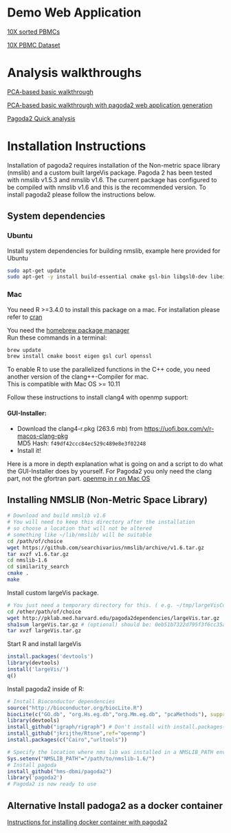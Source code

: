 # Demo Web Application

[10X sorted PBMCs](https://tinyurl.com/pagoda2demo)

[10X PBMC Dataset](http://pklab.med.harvard.edu/nikolas/pagoda2/frontend/current/pagodaURL/index.html?fileURL=http://pklab.med.harvard.edu/nikolas/pagoda2/staticDemo/10xPBMC.bin)

# Analysis walkthroughs
[PCA-based basic walkthrough](http://pklab.med.harvard.edu/peterk/p2/walkthrough.nb.html)

[PCA-based basic walkthrough with pagoda2 web application generation](vignettes/pagoda2.Rmd)

[Pagoda2 Quick analysis](vignettes/p2.walkthrough.quick.Rmd)

# Installation Instructions

Installation of pagoda2 requires installation of the Non-metric space library (nmslib) and a custom built largeVis package. Pagoda 2 has been tested with nmslib v1.5.3 and nmslib v1.6. The current package has configured to be compiled with nmslib v1.6 and this is the recommended version. To install pagoda2 please follow the instructions below.

## System dependencies

### Ubuntu
Install system dependencies for building nmslib, example here provided for Ubuntu
```sh
sudo apt-get update
sudo apt-get -y install build-essential cmake gsl-bin libgsl0-dev libeigen3-dev libboost-all-dev libssl-dev libcurl4-openssl-dev libssl-dev libcairo2-dev libxt-dev libgtk2.0-dev libcairo2-dev xvfb xauth xfonts-base
```

### Mac 
You need R >=3.4.0 to install this package on a mac. 
For installation please refer to [cran](https://cran.r-project.org/)  

You need the [homebrew package manager](https://brew.sh/)  
Run these commands in a terminal:

```sh
brew update
brew install cmake boost eigen gsl curl openssl
```
To enable R to use the parallelized functions in the C++ code, you need another version of the clang++-Compiler for mac.   
This is compatible with Mac OS >= 10.11 

Follow these instructions to install clang4 with openmp support:
#### GUI-Installer:
- Download the clang4-r.pkg (263.6 mb) from https://uofi.box.com/v/r-macos-clang-pkg  
MD5 Hash: `f49df42ccc84ec529c489e8e3f02248`
- Install it!

Here is a more in depth explanation what is going on and a script to do what the GUI-Installer does by yourself. For Pagoda2 you only need the clang part, not the gfortran part. [openmp in r on Mac OS](http://thecoatlessprofessor.com/programming/openmp-in-r-on-os-x/#after-3-4-0)

## Installing NMSLIB (Non-Metric Space Library)

```sh
# Download and build nmslib v1.6
# You will need to keep this directory after the installation
# so choose a location that will not be altered
# something like ~/lib/nmslib/ will be suitable
cd /path/of/choice
wget https://github.com/searchivarius/nmslib/archive/v1.6.tar.gz
tar xvzf v1.6.tar.gz
cd nmslib-1.6
cd similarity_search
cmake .
make
```

Install custom largeVis package.
```sh
# You just need a temporary directory for this. ( e.g. ~/tmp/largeVisCustom/)
cd /other/path/of/choice
wget http://pklab.med.harvard.edu/pagoda2dependencies/largeVis.tar.gz
sha1sum largeVis.tar.gz # (optional) should be: 0eb51b7322d795f3f6cc35aec03e5bdd3189fa1e
tar xvzf largeVis.tar.gz
```
Start R and install largeVis
```r
install.packages('devtools')
library(devtools)
install('largeVis/')
q()
```

Install pagoda2 inside of R:
```r
# Install Bioconductor dependencies
source("http://bioconductor.org/biocLite.R")
biocLite(c("GO.db", "org.Hs.eg.db","org.Mm.eg.db", "pcaMethods"), suppressUpdates=TRUE)
library(devtools)
install_github("igraph/rigraph") # Don't install with install.packages()
install_github("jkrijthe/Rtsne",ref="openmp")
install.packages(c("Cairo","urltools"))

# Specify the location where nms lib was installed in a NMSLIB_PATH environment variable
Sys.setenv("NMSLIB_PATH"="/path/to/nmslib-1.6/")
# Install pagoda
install_github("hms-dbmi/pagoda2")
library('pagoda2')
# Pagoda2 is now ready to use
```

## Alternative Install padoga2 as a docker container
[Instructions for installing docker container with pagoda2](vignettes/Docker.md)
